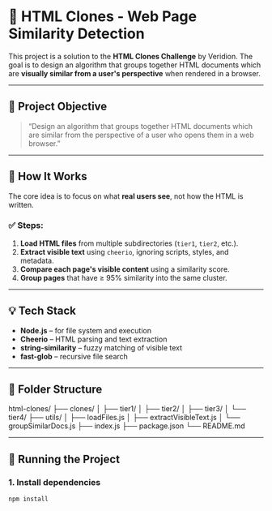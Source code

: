 # 🧬 HTML Clones - Web Page Similarity Detection

This project is a solution to the **HTML Clones Challenge** by Veridion. The goal is to design an algorithm that groups together HTML documents which are **visually similar from a user's perspective** when rendered in a browser.

---

## 🎯 Project Objective

> “Design an algorithm that groups together HTML documents which are similar from the perspective of a user who opens them in a web browser.”

---

## 🧠 How It Works

The core idea is to focus on what **real users see**, not how the HTML is written.

### ✅ Steps:

1. **Load HTML files** from multiple subdirectories (`tier1`, `tier2`, etc.).
2. **Extract visible text** using `cheerio`, ignoring scripts, styles, and metadata.
3. **Compare each page's visible content** using a similarity score.
4. **Group pages** that have ≥ 95% similarity into the same cluster.

---

## 💡 Tech Stack

- **Node.js** – for file system and execution
- **Cheerio** – HTML parsing and text extraction
- **string-similarity** – fuzzy matching of visible text
- **fast-glob** – recursive file search

---

## 📁 Folder Structure

html-clones/ ├── clones/ │ ├── tier1/ │ ├── tier2/ │ ├── tier3/ │ └── tier4/ ├── utils/ │ ├── loadFiles.js │ ├── extractVisibleText.js │ └── groupSimilarDocs.js ├── index.js ├── package.json └── README.md

---

## 🚀 Running the Project

### 1. Install dependencies

```bash
npm install
```
